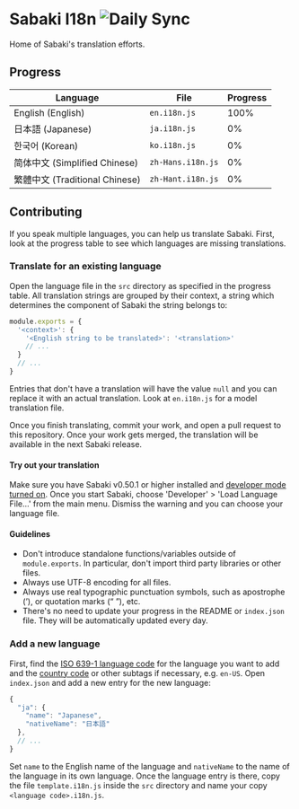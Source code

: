 # Sabaki I18n ![Daily Sync](https://github.com/SabakiHQ/sabaki-i18n/workflows/Daily%20Sync/badge.svg?branch=master)

Home of Sabaki's translation efforts.

## Progress

<!-- begin-progress-table -->

| Language                       | File              | Progress |
| ------------------------------ | ----------------- | -------- |
| English (English)              | `en.i18n.js`      | 100%     |
| 日本語 (Japanese)              | `ja.i18n.js`      | 0%       |
| 한국어 (Korean)                | `ko.i18n.js`      | 0%       |
| 简体中文 (Simplified Chinese)  | `zh-Hans.i18n.js` | 0%       |
| 繁體中文 (Traditional Chinese) | `zh-Hant.i18n.js` | 0%       |

<!-- end-progress-table -->

## Contributing

If you speak multiple languages, you can help us translate Sabaki. First, look
at the progress table to see which languages are missing translations.

### Translate for an existing language

Open the language file in the `src` directory as specified in the progress
table. All translation strings are grouped by their context, a string which
determines the component of Sabaki the string belongs to:

```js
module.exports = {
  '<context>': {
    '<English string to be translated>': '<translation>'
    // ...
  }
  // ...
}
```

Entries that don't have a translation will have the value `null` and you can
replace it with an actual translation. Look at `en.i18n.js` for a model
translation file.

Once you finish translating, commit your work, and open a pull request to this
repository. Once your work gets merged, the translation will be available in the
next Sabaki release.

#### Try out your translation

Make sure you have Sabaki v0.50.1 or higher installed and
[developer mode turned on](https://github.com/SabakiHQ/Sabaki/blob/master/docs/guides/debugging.md).
Once you start Sabaki, choose 'Developer' > 'Load Language File…' from the main
menu. Dismiss the warning and you can choose your language file.

#### Guidelines

- Don't introduce standalone functions/variables outside of `module.exports`. In particular, don't import third party libraries or other files.
- Always use UTF-8 encoding for all files.
- Always use real typographic punctuation symbols, such as apostrophe (’), or quotation marks (“ ”), etc.
- There's no need to update your progress in the README or `index.json` file. They will be automatically updated every day.

### Add a new language

First, find the
[ISO 639-1 language code](https://en.wikipedia.org/wiki/List_of_ISO_639-1_codes)
for the language you want to add and the
[country code](https://en.wikipedia.org/wiki/List_of_ISO_3166_country_codes) or
other subtags if necessary, e.g. `en-US`. Open `index.json` and add a new entry
for the new language:

```js
{
  "ja": {
    "name": "Japanese",
    "nativeName": "日本語"
  },
  // ...
}
```

Set `name` to the English name of the language and `nativeName` to the name of
the language in its own language. Once the language entry is there, copy the
file `template.i18n.js` inside the `src` directory and name your copy
`<language code>.i18n.js`.
